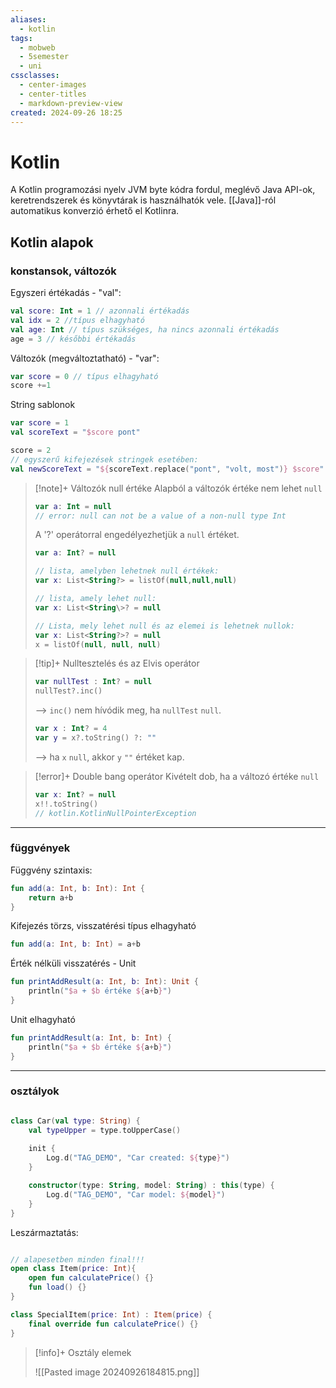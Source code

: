 ```yaml
---
aliases:
  - kotlin
tags:
  - mobweb
  - 5semester
  - uni
cssclasses:
  - center-images
  - center-titles
  - markdown-preview-view
created: 2024-09-26 18:25
---
```






# Kotlin

A Kotlin programozási nyelv JVM byte kódra fordul, meglévő Java API-ok, keretrendszerek és könyvtárak is használhatók vele. [[Java]]-ról automatikus konverzió érhető el Kotlinra.


## Kotlin alapok

### konstansok, változók

Egyszeri értékadás - "val":

```kotlin
val score: Int = 1 // azonnali értékadás
val idx = 2 //típus elhagyható
val age: Int // típus szükséges, ha nincs azonnali értékadás
age = 3 // későbbi értékadás
```

Változók (megváltoztatható) - "var":

```kotlin
var score = 0 // típus elhagyható
score +=1
```

String sablonok

```kotlin
var score = 1
val scoreText = "$score pont"

score = 2
// egyszerű kifejezések stringek esetében:
val newScoreText = "${scoreText.replace("pont", "volt, most")} $score"
```


>[!note]+ Változók null értéke
>Alapból a változók értéke nem lehet `null`
>```kotlin
>var a: Int = null
>// error: null can not be a value of a non-null type Int
>```
>
>A '?' operátorral engedélyezhetjük a `null` értéket.
>```kotlin
>var a: Int? = null
>
>// lista, amelyben lehetnek null értékek:
>var x: List<String?> = listOf(null,null,null)
>
>// lista, amely lehet null:
>var x: List<String\>? = null
>
>// Lista, mely lehet null és az elemei is lehetnek nullok:
>var x: List<String?>? = null
>x = listOf(null, null, null)
>```

>[!tip]+ Nulltesztelés és az Elvis operátor
>```kotlin
>var nullTest : Int? = null
>nullTest?.inc()
>```
>
>--> `inc()` nem hívódik meg, ha `nullTest` `null`.
>
>```kotlin
>var x : Int? = 4
>var y = x?.toString() ?: ""
>```
>
>--> ha `x` `null`, akkor `y` `""` értéket kap.

>[!error]+ Double bang operátor
>Kivételt dob, ha a változó értéke `null`
>```kotlin
>var x: Int? = null
>x!!.toString()
>// kotlin.KotlinNullPointerException
>```

---

### függvények

Függvény szintaxis:

```kotlin
fun add(a: Int, b: Int): Int {
	return a+b
}
```

Kifejezés törzs, visszatérési típus elhagyható

```kotlin
fun add(a: Int, b: Int) = a+b
```

Érték nélküli visszatérés - Unit

```kotlin
fun printAddResult(a: Int, b: Int): Unit {
	println("$a + $b értéke ${a+b}")
}
```

Unit elhagyható

```kotlin
fun printAddResult(a: Int, b: Int) {
	println("$a + $b értéke ${a+b}")
}
```

---

### osztályok

```kotlin

class Car(val type: String) {
	val typeUpper = type.toUpperCase()
	
	init {
		Log.d("TAG_DEMO", "Car created: ${type}")
	}

	constructor(type: String, model: String) : this(type) {
		Log.d("TAG_DEMO", "Car model: ${model}")
	}
}
```

Leszármaztatás:

```kotlin

// alapesetben minden final!!!
open class Item(price: Int){
	open fun calculatePrice() {}
	fun load() {}
}

class SpecialItem(price: Int) : Item(price) {
	final override fun calculatePrice() {}
}
```

>[!info]+ Osztály elemek
>
>![[Pasted image 20240926184815.png]]

